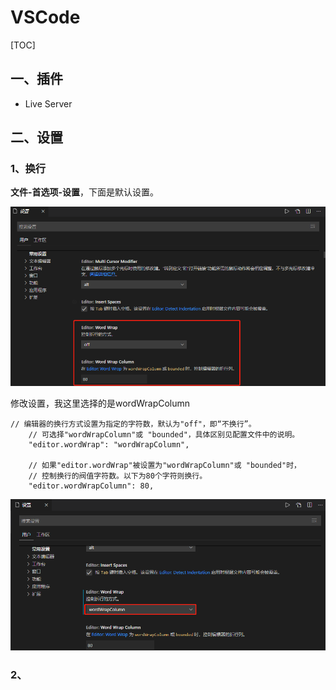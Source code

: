 # VSCode

[TOC]

## 一、插件

- Live Server



## 二、设置

### 1、换行

**文件-首选项-设置**，下面是默认设置。

![](IMG/微信截图_20200102151122.png)

修改设置，我这里选择的是wordWrapColumn

```
// 编辑器的换行方式设置为指定的字符数，默认为"off"，即“不换行”。
    // 可选择"wordWrapColumn"或 "bounded"，具体区别见配置文件中的说明。
    "editor.wordWrap": "wordWrapColumn",

    // 如果"editor.wordWrap"被设置为"wordWrapColumn"或 "bounded"时，
    // 控制换行的阀值字符数。以下为80个字符则换行。
    "editor.wordWrapColumn": 80,
```

![](IMG/微信截图_20200102152032.png)

### 2、